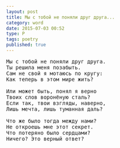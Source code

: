 ```yaml
---
layout: post
title: Мы с тобой не поняли друг друга...
category: word
date: 2015-07-03 00:52
type: P
tags: poetry
published: true
---
```


<pre>
Мы с тобой не поняли друг друга.
Ты решила меня позабыть.
Сам не свой я мотаюсь по кругу:
Как теперь в этом мире жить?

Или может быть, понял я верно
Твоих слов воронёную сталь?
Если так, твои взгляды, наверно,
Лишь мечта, лишь туманная даль?

Что же было тогда между нами?
Не откроешь мне этот секрет.
Что потеряно было сердцами?
Ничего? Это верный ответ?
</pre>
